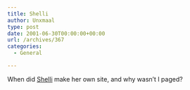 ```yaml
---
title: Shelli
author: Unxmaal
type: post
date: 2001-06-30T00:00:00+00:00
url: /archives/367
categories:
  - General

---
```

When did <A HREF="http://www.girlskickassracing.org/">Shelli</A> make her own site, and why wasn&#8217;t I paged?